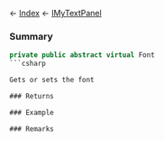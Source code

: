 ← [Index](Api-Index) ← [IMyTextPanel](Sandbox.ModAPI.Ingame.IMyTextPanel)

### Summary

```csharp
private public abstract virtual Font
```csharp

Gets or sets the font

### Returns

### Example

### Remarks

